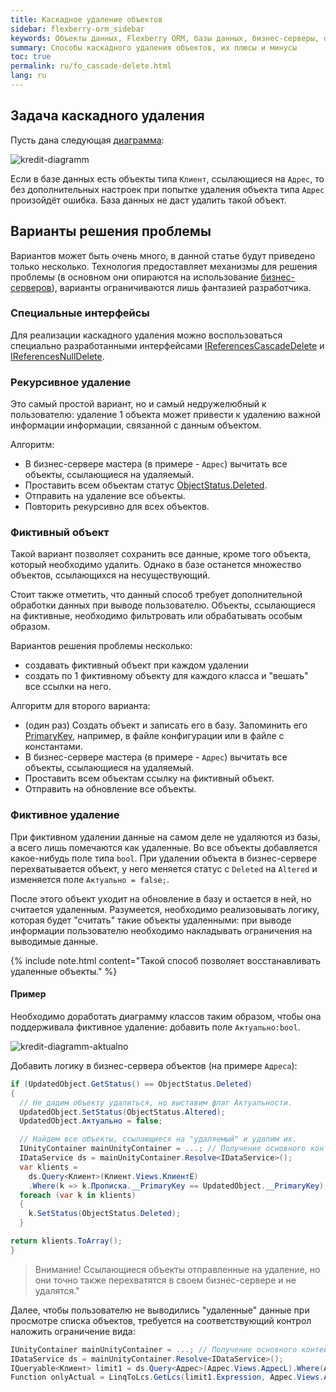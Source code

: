 ```yaml
---
title: Каскадное удаление объектов
sidebar: flexberry-orm_sidebar
keywords: Объекты данных, Flexberry ORM, базы данных, бизнес-серверы, ограничения
summary: Способы каскадного удаления объектов, их плюсы и минусы
toc: true
permalink: ru/fo_cascade-delete.html
lang: ru
---
```


## Задача каскадного удаления

Пусть дана следующая [диаграмма](fd_class-diagram.html):

![kredit-diagramm](/images/pages/products/flexberry-orm/business-servers/kredit-diagramm.png)

Если в базе данных есть объекты типа `Клиент`, ссылающиеся на `Адрес`, то без дополнительных настроек при попытке удаления объекта типа `Адрес` произойдёт ошибка. База данных не даст удалить такой объект.

## Варианты решения проблемы

Вариантов может быть очень много, в данной статье будут приведено только несколько. Технология предоставляет механизмы для решения проблемы (в основном они опираются на использование [бизнес-серверов](fo_business-server.html)), варианты ограничиваются лишь фантазией разработчика.

### Специальные интерфейсы

Для реализации каскадного удаления можно воспользоваться специально разработанными интерфейсами [IReferencesCascadeDelete](fo_i-references-cascade-delete.html) и [IReferencesNullDelete](fo_i-references-null-delete.html).

### Рекурсивное удаление

Это самый простой вариант, но и самый недружелюбный к пользователю: удаление 1 объекта может привести к удалению важной информации информации, связанной с данным объектом.

Алгоритм:

* В бизнес-сервере мастера (в примере - `Адрес`) вычитать все объекты, ссылающиеся на удаляемый.
* Проставить всем объектам статус [ObjectStatus.Deleted](fo_object-status.html).
* Отправить на удаление все объекты.
* Повторить рекурсивно для всех объектов.

### Фиктивный объект

Такой вариант позволяет сохранить все данные, кроме того объекта, который необходимо удалить. Однако в базе останется множество объектов, ссылающихся на несуществующий.

Стоит также отметить, что данный способ требует дополнительной обработки данных при выводе пользователю. Объекты, ссылающиеся на фиктивные, необходимо фильтровать или обрабатывать особым образом.

Вариантов решения проблемы несколько:

* создавать фиктивный объект при каждом удалении
* создать по 1 фиктивному объекту для каждого класса и "вешать" все ссылки на него.

Алгоритм для второго варианта:

* (один раз) Создать объект и записать его в базу. Запоминить его [PrimaryKey](fo_primary-keys-objects.html), например, в файле конфигурации или в файле с константами.
* В бизнес-сервере мастера (в примере - `Адрес`) вычитать все объекты, ссылающиеся на удаляемый.
* Проставить всем объектам ссылку на фиктивный объект.
* Отправить на обновление все объекты.

### Фиктивное удаление

При фиктивном удалении данные на самом деле не удаляются из базы, а всего лишь помечаются как удаленные. Во все объекты добавляется какое-нибудь поле типа `bool`. При удалении объекта в бизнес-сервере перехватывается объект, у него меняется статус с `Deleted` на `Altered` и изменяется поле `Актуально = false;`.

После этого объект уходит на обновление в базу и остается в ней, но считается удаленным. Разумеется, необходимо реализовывать логику, которая будет "считать" такие объекты удаленными: при выводе информации пользователю необходимо накладывать ограничения на выводимые данные.

{% include note.html content="Такой способ позволяет восстанавливать удаленные объекты." %}

#### Пример

Необходимо доработать диаграмму классов таким образом, чтобы она поддерживала фиктивное удаление: добавить поле `Актуально:bool`.

![kredit-diagramm-aktualno](/images/pages/products/flexberry-orm/business-servers/kredit-diagramm-aktualno.png)

Добавить логику в бизнес-сервера объектов (на примере `Адреса`):

```csharp
if (UpdatedObject.GetStatus() == ObjectStatus.Deleted)
{
  // Не дадим объекту удалиться, но выставим флаг Актуальности.
  UpdatedObject.SetStatus(ObjectStatus.Altered);
  UpdatedObject.Актуально = false;

  // Найдем все объекты, ссылающиеся на "удаляемый" и удалим их.
  IUnityContainer mainUnityContainer = ...; // Получение основного контейнера для работы с Unity.
  IDataService ds = mainUnityContainer.Resolve<IDataService>();
  var klients =
    ds.Query<Клиент>(Клиент.Views.КлиентE)
    .Where(k => k.Прописка.__PrimaryKey == UpdatedObject.__PrimaryKey);
  foreach (var k in klients)
  {
    k.SetStatus(ObjectStatus.Deleted);
  }

return klients.ToArray();
}
```

> Внимание! Cсылающиеся объекты отправленные на удаление, но они точно также перехватятся в своем бизнес-сервере и не удалятся."

Далее, чтобы пользователю не выводились "удаленные" данные при просмотре списка объектов, требуется на соответствующий контрол наложить ограничение вида:

``` csharp
IUnityContainer mainUnityContainer = ...; // Получение основного контейнера для работы с Unity.
IDataService ds = mainUnityContainer.Resolve<IDataService>();
IQueryable<Клиент> limit1 = ds.Query<Адрес>(Адрес.Views.АдресL).Where(Address => Address.Актуально);
Function onlyActual = LinqToLcs.GetLcs(limit1.Expression, Адрес.Views.АдресL).LimitFunction;
```

